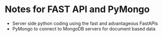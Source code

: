 # Notes for FAST API and PyMongo
- Server side python coding using the fast and advantageous FastAPIs
- PyMongo to connect to MongoDB servers for document based data
